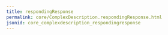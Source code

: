 ```yaml
---
title: respondingResponse
permalink: core/ComplexDescription.respondingResponse.html
jsonid: core_complexdescription_respondingresponse
---
```

